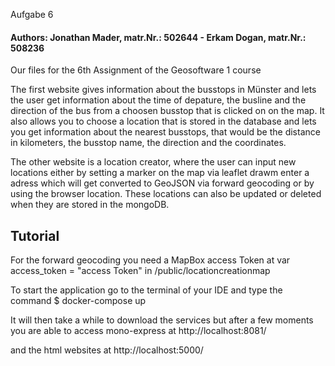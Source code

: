 </strong></h1>Aufgabe 6</strong></h1>
<h4>Authors:  Jonathan Mader, matr.Nr.: 502644 - Erkam Dogan, matr.Nr.: 508236</h4>

Our files for the 6th Assignment of the Geosoftware 1 course

The first website gives information about the busstops in Münster and lets the user get information about the time of depature,
the busline and the direction of the bus from a choosen busstop that is clicked on on the map.
It also allows you to choose a location that is stored in the database and lets you get information about the
nearest busstops, that would be the distance in kilometers, the busstop name, the direction and the coordinates.

The other website is a location creator, where the user can input new locations either by setting a marker on the map via leaflet drawm
enter a adress which will get converted to GeoJSON via forward geocoding or by using the browser location. These locations can also be updated
or deleted when they are stored in the mongoDB.

<h2>Tutorial</h2>

For the forward geocoding you need a MapBox access Token at var access_token = "access Token" in /public/locationcreationmap

To start the application go to the terminal of your IDE and type the command
$ docker-compose up

It will then take a while to download the services but after a few moments you are able to access mono-express at 
http://localhost:8081/

and the html websites at 
http://localhost:5000/


